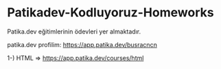# Patikadev-Kodluyoruz-Homeworks
Patika.dev eğitimlerinin ödevleri yer almaktadır.

patika.dev profilim: https://app.patika.dev/busracncn

1-) HTML => https://app.patika.dev/courses/html
